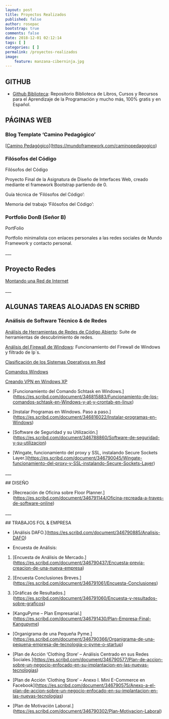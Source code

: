 ```yaml
---
layout: post
title: Proyectos Realizados
published: false
author: rosepac
bootstrap: true
comments: false
date: 2018-12-01 02:12:14
tags: [ ]
categories: [ ]
permalink: /proyectos-realizados
image:
    feature: manzana-ciberninja.jpg
---
```

## GITHUB

  * [Github Biblioteca][1]: Repositorio Biblioteca de Libros, Cursos y Recursos para el Aprendizaje de la Programación y mucho más, 100% gratis y en Español.

## PÁGINAS WEB

### Blog Template &#8216;Camino Pedagógico&#8217;

[[Camino Pedagógico][2]](https://mundoframework.com/caminopedagogico)

### Filósofos del Código

Filósofos del Código
  
Proyecto Final de la Asignatura de Diseño de Interfaces Web, creado mediante el framework Bootstrap partiendo de 0.

Guía técnica de &#8216;Filósofos del Código&#8217;:



Memoria del trabajo &#8216;Filósofos del Código&#8217;:



### Portfolio DonB (Señor B)

PortFolio
  
Portfolio minimalista con enlaces personales a las redes sociales de Mundo Framework y contacto personal.

\___

## Proyecto Redes

[Montando una Red de Internet][3]

\___

## ALGUNAS TAREAS ALOJADAS EN SCRIBD

### Análisis de Software Técnico & de Redes

[Análisis de Herramientas de Redes de Código Abierto][4]: Suite de herramientas de descubrimiento de redes.
  
[Análisis del Firewall de Windows][5]: Funcionamiento del Firewall de Windows y filtrado de Ip´s.
  
[Clasificación de los Sistemas Operativos en Red][6]
  
[Comandos Windows][7]
  
[Creando VPN en Windows XP][8]
  
* \[Funcionamiento del Comando Schtask en Windows.\](https://es.scribd.com/document/346815883/Funcionamiento-de-los-comandos-schtask-en-Windows-y-at-y-crontab-en-linux)
  
* \[Instalar Programas en Windows. Paso a paso.\](https://es.scribd.com/document/346816022/Instalar-programas-en-Windows)
  
* \[Software de Seguridad y su Utilización.\](https://es.scribd.com/document/346788860/Software-de-seguridad-y-su-utilizacion)
  
* \[Wingate, funcionamiento del proxy y SSL, instalando Secure Sockets Layer.\](https://es.scribd.com/document/346790045/Wingate-funcionamiento-del-proxy-y-SSL-instalando-Secure-Sockets-Layer)

\___

\## DISEÑO

* \[Recreación de Oficina sobre Floor Planner.\](https://es.scribd.com/document/346791144/Oficina-recreada-a-traves-de-software-online)

\___

\## TRABAJOS FOL & EMPRESA

* \[Análisis DAFO.\](https://es.scribd.com/document/346790885/Analisis-DAFO)
  
* Encuesta de Análisis:
  
1. \[Encuesta de Análisis de Mercado.\](https://es.scribd.com/document/346790437/Encuesta-previa-creacion-de-una-nueva-empresa)
  
2. \[Encuesta Conclusiones Breves.\](https://es.scribd.com/document/346791061/Encuesta-Conclusiones)
  
3. \[Gráficas de Resultados.\](https://es.scribd.com/document/346791060/Encuesta-y-resultados-sobre-graficos)
  
* \[KanguPyme &#8211; Plan Empresarial.\](https://es.scribd.com/document/346791430/Plan-Empresa-Final-Kangupyme)
  
* \[Organigrama de una Pequeña Pyme.\](https://es.scribd.com/document/346790366/Organigrama-de-una-pequena-empresa-de-tecnologia-o-pyme-o-startup)
  
* \[Plan de Acción &#8216;Clothing Store&#8217; &#8211; Análisis Centrado en sus Redes Sociales.\](https://es.scribd.com/document/346790577/Plan-de-accion-sobre-un-negocio-enfocado-en-su-implantacion-en-las-nuevas-tecnologias)
  
* \[Plan de Acción &#8216;Clothing Store&#8217; &#8211; Anexo I. Mini E-Commerce en Facebook\](https://es.scribd.com/document/346790575/Anexo-a-el-plan-de-accion-sobre-un-negocio-enfocado-en-su-implantacion-en-las-nuevas-tecnologias)
  
* \[Plan de Motivación Laboral.\](https://es.scribd.com/document/346790302/Plan-Motivacion-Laboral)

 [1]: https://kutt.it/biblioteca_espanol
 [2]: #
 [3]: https://kutt.it/proyecto_redes
 [4]: https://kutt.it/scribd-herramientas-redes
 [5]: https://kutt.it/scribd-firewall
 [6]: https://kutt.it/scribd-clasificacion-so
 [7]: https://kutt.it/scribd-comandos-windows
 [8]: https://kutt.it/scribd-crer-vpn-xp